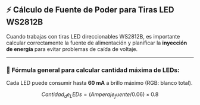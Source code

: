 ## ⚡ Cálculo de Fuente de Poder para Tiras LED WS2812B

Cuando trabajas con tiras LED direccionables WS2812B, es importante calcular correctamente la fuente de alimentación y planificar la **inyección de energía** para evitar problemas de caída de voltaje.

---

### 🔢 Fórmula general para calcular cantidad máxima de LEDs:

Cada LED puede consumir hasta **60 mA** a brillo máximo (RGB: blanco total).

```math
Cantidad_de_LEDs = (Amperaje_fuente / 0.06) × 0.8
